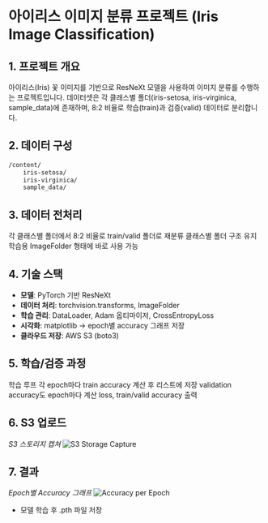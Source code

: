 # 아이리스 이미지 분류 프로젝트 (Iris Image Classification)

## 1. 프로젝트 개요
아이리스(Iris) 꽃 이미지를 기반으로 ResNeXt 모델을 사용하여 이미지 분류를 수행하는 프로젝트입니다.
데이터셋은 각 클래스별 폴더(iris-setosa, iris-virginica, sample_data)에 존재하며, 8:2 비율로 학습(train)과 검증(valid) 데이터로 분리합니다.

## 2. 데이터 구성
```bash
/content/
    iris-setosa/
    iris-virginica/
    sample_data/
```

## 3. 데이터 전처리
각 클래스별 폴더에서 8:2 비율로 train/valid 폴더로 재분류
클래스별 폴더 구조 유지
학습용 ImageFolder 형태에 바로 사용 가능

## 4. 기술 스택
- **모델**: PyTorch 기반 ResNeXt
- **데이터 처리**: torchvision.transforms, ImageFolder
- **학습 관리**: DataLoader, Adam 옵티마이저, CrossEntropyLoss
- **시각화**: matplotlib → epoch별 accuracy 그래프 저장
- **클라우드 저장**: AWS S3 (boto3)

## 5. 학습/검증 과정

학습 루프
각 epoch마다 train accuracy 계산 후 리스트에 저장
validation accuracy도 epoch마다 계산
loss, train/valid accuracy 출력

## 6. S3 업로드
*S3 스토리지 캡쳐*
![S3 Storage Capture](https://github.com/KevinCY-Kim/Deeplearning/blob/main/이미지분류/img.png?raw=true)

## 7. 결과
*Epoch별 Accuracy 그래프*
![Accuracy per Epoch](https://github.com/KevinCY-Kim/Deeplearning/blob/main/이미지분류/accuracy_per_epoch.png?raw=true)

- 모델 학습 후 .pth 파일 저장
